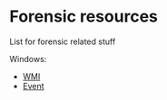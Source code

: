 # Forensic resources

List for forensic related stuff

Windows:

- [WMI](https://github.com/ForRePen/Forensic/blob/master/Windows/WMI.md)
- [Event](https://github.com/ForRePen/Forensic/blob/master/Windows/Event.md)

